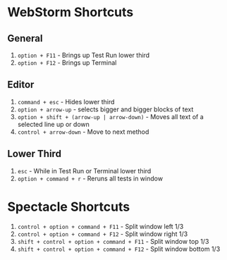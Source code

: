# WebStorm Shortcuts
## General
1. `option + F11` - Brings up Test Run lower third
1. `option + F12` - Brings up Terminal

## Editor
1. `command + esc` - Hides lower third
1. `option + arrow-up` - selects bigger and bigger blocks of text
1. `option + shift + (arrow-up | arrow-down)` - Moves all text of a selected line up or down
1. `control + arrow-down` - Move to next method

## Lower Third
1. `esc` - While in  Test Run or Terminal lower third
1. `option + command + r` - Reruns all tests in window

# Spectacle Shortcuts
1. `control + option + command + F11` - Split window left 1/3
1. `control + option + command + F12` - Split window right 1/3
1. `shift + control + option + command + F11` - Split window top 1/3
1. `shift + control + option + command + F12` - Split window bottom 1/3
